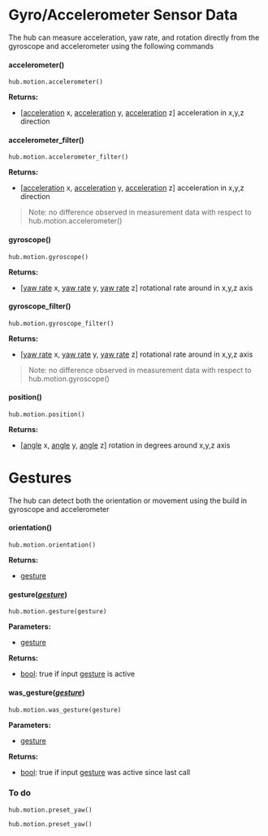 
<style type='text/css'>
.section ul { list-style: none !important; margin-left: 80px; margin-top:-3em;}
.section li { list-style: none !important}
.toctree-l1.current li { background-color: yellow !important;}
.toctree-l2 li { background-color: red !important;}
.subnav ul ul {margin-left: 80px;}
</style>

# Gyro/Accelerometer Sensor Data

The hub can measure acceleration, yaw rate, and rotation directly from the gyroscope and accelerometer using the following commands


#### accelerometer()

```
hub.motion.accelerometer()
```
__Returns:__

* [[acceleration](data_types.md#acceleration) x, [acceleration](data_types.md#acceleration) y, [acceleration](data_types.md#acceleration) z] acceleration in x,y,z direction

#### accelerometer_filter()

```
hub.motion.accelerometer_filter()
```

__Returns:__

* [[acceleration](data_types.md#acceleration) x, [acceleration](data_types.md#acceleration) y, [acceleration](data_types.md#acceleration) z] acceleration in x,y,z direction

> Note: no difference observed in measurement data with respect to hub.motion.accelerometer()

#### gyroscope()

```
hub.motion.gyroscope()
```
__Returns:__

* [[yaw rate](data_types.md#yaw) x, [yaw rate](data_types.md#yaw) y, [yaw rate](data_types.md#yaw) z] rotational rate around in x,y,z axis
  

#### gyroscope_filter()

```
hub.motion.gyroscope_filter()
```
__Returns:__

* [[yaw rate](data_types.md#yaw) x, [yaw rate](data_types.md#yaw) y, [yaw rate](data_types.md#yaw) z] rotational rate around in x,y,z axis

> Note: no difference observed in measurement data with respect to hub.motion.gyroscope()

#### position()

```
hub.motion.position()
```

__Returns:__

* [[angle](data_types.md#angle) x, [angle](data_types.md#angle) y, [angle](data_types.md#angle) z] rotation in degrees around x,y,z axis


# Gestures

The hub can detect both the orientation or movement using the build in gyroscope and accelerometer

#### orientation()  

```
hub.motion.orientation()  
```

__Returns:__

* [gesture](data_types.md#gesture) 

#### gesture(_[gesture](data_types.md#gesture)_)

```
hub.motion.gesture(gesture)
```
__Parameters:__

* [gesture](data_types.md#gesture)

__Returns:__

* [bool](data_types.bool): true if input [gesture](data_types.md#gesture) is active
  
#### was_gesture(_[gesture](data_types.md#gesture)_) 

```
hub.motion.was_gesture(gesture) 
```
__Parameters:__

* [gesture](data_types.md#gesture)

__Returns:__

* [bool](data_types.bool): true if input [gesture](data_types.md#gesture) was active since last call



### To do
```
hub.motion.preset_yaw()
```
```
hub.motion.preset_yaw()
```
